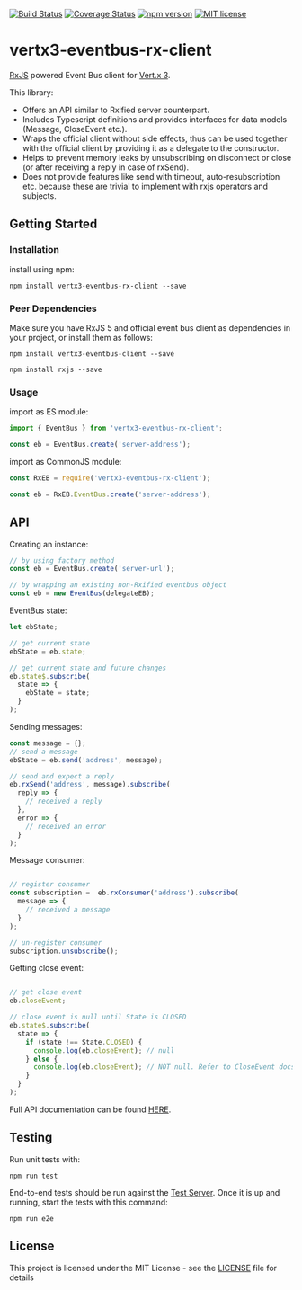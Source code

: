 [![Build Status](https://travis-ci.org/hcsalis/vertx3-eventbus-rx-client.svg?branch=master)](https://travis-ci.org/hcsalis/vertx3-eventbus-rx-client)
[![Coverage Status](https://coveralls.io/repos/github/hcsalis/vertx3-eventbus-rx-client/badge.svg?branch=master)](https://coveralls.io/github/hcsalis/vertx3-eventbus-rx-client?branch=master)
[![npm version](https://badge.fury.io/js/vertx3-eventbus-rx-client.svg)](https://badge.fury.io/js/vertx3-eventbus-rx-client)
[![MIT license](http://img.shields.io/badge/license-MIT-brightgreen.svg)](http://opensource.org/licenses/MIT)

# vertx3-eventbus-rx-client

[RxJS](http://reactivex.io/rxjs/) powered Event Bus client for [Vert.x 3](http://vertx.io/).

This library: 
- Offers an API similar to Rxified server counterpart.
- Includes Typescript definitions and provides interfaces for data models (Message, CloseEvent etc.).
- Wraps the official client without side effects, thus can be used together with the official client by providing it as a delegate to the constructor.
- Helps to prevent memory leaks by unsubscribing on disconnect or close (or after receiving a reply in case of rxSend).
- Does not provide features like send with timeout, auto-resubscription etc. because these are trivial to implement with rxjs operators and subjects.

## Getting Started

### Installation

install using npm:
```
npm install vertx3-eventbus-rx-client --save
```

### Peer Dependencies

Make sure you have RxJS 5 and official event bus client as dependencies in your project, or install them as follows:
```
npm install vertx3-eventbus-client --save
```
```
npm install rxjs --save
```

### Usage

import as ES module:
```javascript
import { EventBus } from 'vertx3-eventbus-rx-client';

const eb = EventBus.create('server-address');
```

import as CommonJS module:
```javascript
const RxEB = require('vertx3-eventbus-rx-client');

const eb = RxEB.EventBus.create('server-address');
```

## API
Creating an instance:
```javascript
// by using factory method
const eb = EventBus.create('server-url');

// by wrapping an existing non-Rxified eventbus object
const eb = new EventBus(delegateEB);
```

EventBus state:
```javascript
let ebState;

// get current state
ebState = eb.state;

// get current state and future changes
eb.state$.subscribe(
  state => {
    ebState = state;
  }
);
```

Sending messages:
```javascript
const message = {};
// send a message
ebState = eb.send('address', message);

// send and expect a reply
eb.rxSend('address', message).subscribe(
  reply => {
    // received a reply
  },
  error => {
    // received an error
  }
);
```

Message consumer:
```javascript

// register consumer
const subscription =  eb.rxConsumer('address').subscribe(
  message => {
    // received a message
  }
);

// un-register consumer
subscription.unsubscribe();
```

Getting close event:
```javascript

// get close event
eb.closeEvent;

// close event is null until State is CLOSED 
eb.state$.subscribe(
  state => {
    if (state !== State.CLOSED) {
      console.log(eb.closeEvent); // null
    } else {
      console.log(eb.closeEvent); // NOT null. Refer to CloseEvent docs on the link below.
    }
  }
);
```

Full API documentation can be found [HERE](https://hcsalis.github.io/vertx3-eventbus-rx-client/classes/eventbus.html).

## Testing

Run unit tests with:
```
npm run test
```
End-to-end tests should be run against the [Test Server](https://github.com/hcsalis/vertx3-eventbus-rx-client-test-server). Once it is up and running, start the tests with this command:
```
npm run e2e
```
## License

This project is licensed under the MIT License - see the [LICENSE](https://github.com/hcsalis/vertx3-eventbus-rx-client/blob/master/LICENSE) file for details
